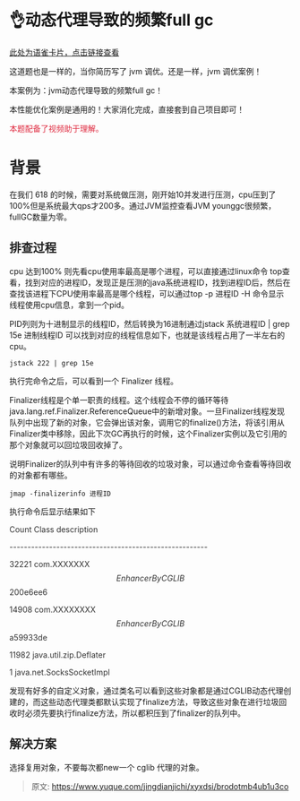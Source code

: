 # 👌动态代理导致的频繁full gc

[此处为语雀卡片，点击链接查看](https://www.yuque.com/jingdianjichi/xyxdsi/brodotmb4ub1u3co#azw3T)

这道题也是一样的，当你简历写了 jvm 调优。还是一样，jvm 调优案例！

本案例为：jvm动态代理导致的频繁full gc！

本性能优化案例是通用的！大家消化完成，直接套到自己项目即可！

<font style="color:#DF2A3F;">本题配备了视频助于理解。</font>

# <font style="color:rgb(34, 34, 34);">背景</font>
在我们 618 的时候，需要对系统做压测，刚开始10并发进行压测，cpu压到了100%但是系统最大qps才200多。通过JVM监控查看JVM younggc很频繁，fullGC数量为零。

## **<font style="color:rgb(34, 34, 34);">排查过程</font>**
cpu 达到100% 则先看cpu使用率最高是哪个进程，可以直接通过linux命令 top查看，找到对应的进程ID，发现正是压测的java系统进程ID，找到进程ID后，然后在查找该进程下CPU使用率最高是哪个线程，可以通过top -p 进程ID -H 命令显示线程使用cpu信息，拿到一个pid。

PID列则为十进制显示的线程ID，然后转换为16进制通过jstack 系统进程ID | grep 15e 进制线程ID 可以找到对应的线程信息如下，也就是该线程占用了一半左右的cpu。

```plain
jstack 222 | grep 15e
```

执行完命令之后，可以看到一个 Finalizer 线程。

Finalizer线程是个单一职责的线程。这个线程会不停的循环等待java.lang.ref.Finalizer.ReferenceQueue中的新增对象。一旦Finalizer线程发现队列中出现了新的对象，它会弹出该对象，调用它的finalize()方法，将该引用从Finalizer类中移除，因此下次GC再执行的时候，这个Finalizer实例以及它引用的那个对象就可以回垃圾回收掉了。

说明Finalizer的队列中有许多的等待回收的垃圾对象，可以通过命令查看等待回收的对象都有哪些。

```plain
jmap -finalizerinfo 进程ID
```

执行命令后显示结果如下

<font style="color:rgb(51, 51, 51);">Count Class description</font>

<font style="color:rgb(51, 51, 51);">-------------------------------------------------------</font>

<font style="color:rgb(51, 51, 51);">32221 com.XXXXXXX$$EnhancerByCGLIB$$200e6ee6</font>

<font style="color:rgb(51, 51, 51);">14908 com.XXXXXXXX$$EnhancerByCGLIB$$a59933de</font>

<font style="color:rgb(51, 51, 51);">11982 java.util.zip.Deflater</font>

<font style="color:rgb(51, 51, 51);">1 java.net.SocksSocketImpl</font>

发现有好多的自定义对象，通过类名可以看到这些对象都是通过CGLIB动态代理创建的，而这些动态代理类都默认实现了finalize方法，导致这些对象在进行垃圾回收时必须先要执行finalize方法，所以都积压到了finalizer的队列中。

## **<font style="color:rgb(34, 34, 34);">解决方案</font>**
选择复用对象，不要每次都new一个 cglib 代理的对象。



> 原文: <https://www.yuque.com/jingdianjichi/xyxdsi/brodotmb4ub1u3co>